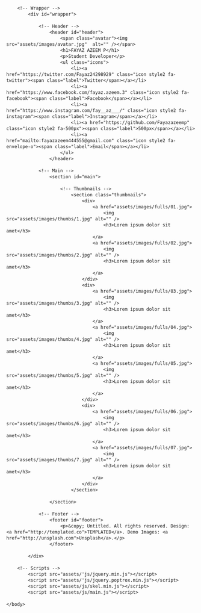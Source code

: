 <html>
	<head>
		<title>Portfolio</title>
		<meta charset="utf-8" />
		<meta name="viewport" content="width=device-width, initial-scale=1" />
		<link rel="stylesheet" href="assets/css/main.css" />
	</head>
	<body>
<style>
body {
  background-image: url('assets/images/bg.jpg');
}
</style>


		<!-- Wrapper -->
			<div id="wrapper">

				<!-- Header -->
					<header id="header">
						<span class="avatar"><img src="assets/images/avatar.jpg"  alt="" /></span>
						<h1>FAYAZ AZEEM P</h1>
						<p>Student Developer</p>
						<ul class="icons">
							<li><a href="https://twitter.com/Fayaz24298929" class="icon style2 fa-twitter"><span class="label">Twitter</span></a></li>
							<li><a href="https://www.facebook.com/fayaz.azeem.3" class="icon style2 fa-facebook"><span class="label">Facebook</span></a></li>
							<li><a href="https://www.instagram.com/fay__az___/" class="icon style2 fa-instagram"><span class="label">Instagram</span></a></li>
							<li><a href="https://github.com/Fayazazeemp" class="icon style2 fa-500px"><span class="label">500px</span></a></li>
							<li><a href="mailto:fayazazeem444555@gmail.com" class="icon style2 fa-envelope-o"><span class="label">Email</span></a></li>
						</ul>
					</header>

				<!-- Main -->
					<section id="main">

						<!-- Thumbnails -->
							<section class="thumbnails">
								<div>
									<a href="assets/images/fulls/01.jpg">
										<img src="assets/images/thumbs/1.jpg" alt="" />
										<h3>Lorem ipsum dolor sit amet</h3>
									</a>
									<a href="assets/images/fulls/02.jpg">
										<img src="assets/images/thumbs/2.jpg" alt="" />
										<h3>Lorem ipsum dolor sit amet</h3>
									</a>
								</div>
								<div>
									<a href="assets/images/fulls/03.jpg">
										<img src="assets/images/thumbs/3.jpg" alt="" />
										<h3>Lorem ipsum dolor sit amet</h3>
									</a>
									<a href="assets/images/fulls/04.jpg">
										<img src="assets/images/thumbs/4.jpg" alt="" />
										<h3>Lorem ipsum dolor sit amet</h3>
									</a>
									<a href="assets/images/fulls/05.jpg">
										<img src="assets/images/thumbs/5.jpg" alt="" />
										<h3>Lorem ipsum dolor sit amet</h3>
									</a>
								</div>
								<div>
									<a href="assets/images/fulls/06.jpg">
										<img src="assets/images/thumbs/6.jpg" alt="" />
										<h3>Lorem ipsum dolor sit amet</h3>
									</a>
									<a href="assets/images/fulls/07.jpg">
										<img src="assets/images/thumbs/7.jpg" alt="" />
										<h3>Lorem ipsum dolor sit amet</h3>
									</a>
								</div>
							</section>

					</section>

				<!-- Footer -->
					<footer id="footer">
						<p>&copy; Untitled. All rights reserved. Design: <a href="http://templated.co">TEMPLATED</a>. Demo Images: <a href="http://unsplash.com">Unsplash</a>.</p>
					</footer>

			</div>

		<!-- Scripts -->
			<script src="assets/'js/jquery.min.js"></script>
			<script src="assets/'js/jquery.poptrox.min.js"></script>
			<script src="assets/js/skel.min.js"></script>
			<script src="assets/js/main.js"></script>

	</body>
</html>
